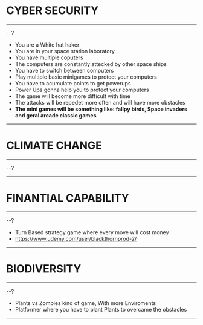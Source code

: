 # CYBER SECURITY
---
--?
* You are a White hat haker
* You are in your space station laboratory
* You have multiple coputers
* The computers are constantly attecked by other space ships
* You have to switch between computers
* Play multiple basic minigames to protect your computers
* You have to acumulate points to get powerups
* Power Ups gonna help you to protect your computers
* The game will become more difficult with time
* The attacks will be repedet more often and will have more obstacles
* **The mini games will be something like: fallpy birds, Space invaders and geral arcade classic games**
    
---
# CLIMATE CHANGE
---
--?

---
# FINANTIAL CAPABILITY
---
--?
* Turn Based strategy game where every move will cost money 
* https://www.udemy.com/user/blackthornprod-2/

---
# BIODIVERSITY
---
--?
* Plants vs Zombies kind of game, With more Enviroments
* Platformer where you have to plant Plants to overcame the obstacles

---